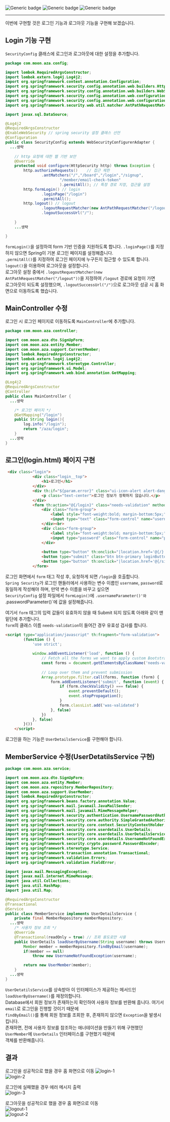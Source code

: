 ![Generic badge](https://img.shields.io/badge/JAVA-11-blue.svg) 
![Generic badge](https://img.shields.io/badge/SpringBoot-2.6.3-yellow.svg)
![Generic badge](https://img.shields.io/badge/Gradle-7.4-orange.svg)

***
이번에 구현할 것은 로그인 기능과 로그아웃 기능을 구현해 보겠습니다.  

## Login 기능 구현  
`SecurityConfig` 클래스에 로그인과 로그아웃에 대한 설정을 추가합니다.  
```java
package com.moon.aza.config;

import lombok.RequiredArgsConstructor;
import lombok.extern.log4j.Log4j2;
import org.springframework.context.annotation.Configuration;
import org.springframework.security.config.annotation.web.builders.HttpSecurity;
import org.springframework.security.config.annotation.web.builders.WebSecurity;
import org.springframework.security.config.annotation.web.configuration.EnableWebSecurity;
import org.springframework.security.config.annotation.web.configuration.WebSecurityConfigurerAdapter;
import org.springframework.security.web.util.matcher.AntPathRequestMatcher;

import javax.sql.DataSource;

@Log4j2
@RequiredArgsConstructor
@EnableWebSecurity // spring security 설정 클래스 선언
@Configuration
public class SecurityConfig extends WebSecurityConfigurerAdapter {
  ...생략
  
    // http 요청에 대한 웹 기반 보안
    @Override
    protected void configure(HttpSecurity http) throws Exception {
        http.authorizeRequests()    // 접근 제한
                .antMatchers("/","/board","/login","/signup",
                        "/member/email-check-token"
                        ).permitAll(); // 특정 경로 지정, 접근을 설정
        http.formLogin() // login
                .loginPage("/login")
                .permitAll();
        http.logout() // logout
                .logoutRequestMatcher(new AntPathRequestMatcher("/logout"))
                .logoutSuccessUrl("/");
    
    }
    ...생략

}
```
`formLogin()`을 설정하여 form 기반 인증을 지원하도록 합니다. `.loginPage()`를 지정하지 않으면 Spring이 기본 로그인 페이지를 설정해줍니다.  
`.permitAll()`를 지정하여 로그인 페이지에 누구든지 접근할 수 있도록 합니다.    
`logout()`을 이용하여 로그아웃을 설정합니다.  
로그아웃 설정 중에서 `.logoutRequestMatcher(new AntPathRequestMatcher("/logout"))`을 지정하여 `/logout` 경로에 요청이 가면  
로그아웃이 되도록 설정했으며, `.logoutSuccessUrl("/")`으로 로그아웃 성공 시 홈 화면으로 이동하도록 했습니다.  

## MainController 수정
로그인 시 로그인 페이지로 이동하도록 `MainController`에 추가합니다.  
```java
package com.moon.aza.controller;

import com.moon.aza.dto.SignUpForm;
import com.moon.aza.entity.Member;
import com.moon.aza.support.CurrentMember;
import lombok.RequiredArgsConstructor;
import lombok.extern.log4j.Log4j2;
import org.springframework.stereotype.Controller;
import org.springframework.ui.Model;
import org.springframework.web.bind.annotation.GetMapping;

@Log4j2
@RequiredArgsConstructor
@Controller
public class MainController {
  ...생략

    /* 로그인 페이지 */
    @GetMapping("/login")
    public String login(){
        log.info("/login");
        return "/aza/login";
    }
  ...생략
}

```
## 로그인(login.html) 페이지 구현  
```html
 <div class="login">
            <div class="login__top">
                <h1>로그인</h1>
            </div>
            <div th:if="${param.error}" class="ui-icon-alert alert-danger" role="alert">
                <p class="text-center">로그인 정보가 정확하지 않습니다.</p>
            </div>
            <form th:action="@{/login}" class="needs-validation" method="post">
                <div class="form-group">
                    <label style="font-weight:bold; margin-bottom:5px;">이메일</label>
                    <input type="text" class="form-control" name="username" placeholder="이메일을 입력해주세요">
                </div><br>
                <div class="form-group">
                    <label style="font-weight:bold; margin-bottom:5px;">비밀번호</label>
                    <input type="password" class="form-control" name="password" placeholder="비밀번호를 입력해주세요" required>             
                </div>
      
                <button type="button" th:onclick="|location.href='@{/}'|" class="btn btn-secondary"><img class="button__icon" th:src="@{/imgs/home-icon-white.png}">홈 화면으로</button>
                <button type="submit" class="btn btn-primary loginButton"><img class="button__icon" th:src="@{/imgs/login-icon-white.png}">로그인</button>
                <button type="button" th:onclick="|location.href='@{/signup}'|" class="btn btn-info" style="color: white;"><img class="button__icon" th:src="@{/imgs/signup-icon-white.png}">회원가입</button>
            </form>
```
로그인 화면에서 `form` 태그 작성 후, 요청하게 되면 `/login`을 호출합니다.  
`Spring Security`가 로그인 핸들러에서 사용하는 변수 이름인 `username`, `password`로 동일하게 작성해야 하며, 만약 변수 이름을 바꾸고 싶으면  
`SecurityConfig` 설정 파일에서 `formLogin()`에 `.usernameParameter()'와 `.passwordParameter()`에 값을 설정해줍니다.  

여기서 `form` 태그의 입력 값들이 유효하지 않을 때 Submit 되지 않도록 아래와 같이 맨 밑단에 추가합니다.  
`form`의 클래스 이름 `needs-validation`이 들어간 경우 유효성 검사를 합니다.  
```html
<script type="application/javascript" th:fragment="form-validation">
        (function () {
            'use strict';
    
            window.addEventListener('load', function () {
                // Fetch all the forms we want to apply custom Bootstrap validation styles to
                const forms = document.getElementsByClassName('needs-validation');
    
                // Loop over them and prevent submission
                Array.prototype.filter.call(forms, function (form) {
                    form.addEventListener('submit', function (event) {
                        if (form.checkValidity() === false) {
                            event.preventDefault();
                            event.stopPropagation();
                        }
                        form.classList.add('was-validated')
                    }, false)
                })
            }, false)
        }())
    </script>
```

로그인을 하는 기능은 `UserDetailsService`를 구현해야 합니다.  
## MemberService 수정(UserDetatilsService 구현)
```java
package com.moon.aza.service;

import com.moon.aza.dto.SignUpForm;
import com.moon.aza.entity.Member;
import com.moon.aza.repository.MemberRepository;
import com.moon.aza.support.UserMember;
import lombok.RequiredArgsConstructor;
import org.springframework.beans.factory.annotation.Value;
import org.springframework.mail.javamail.JavaMailSender;
import org.springframework.mail.javamail.MimeMessageHelper;
import org.springframework.security.authentication.UsernamePasswordAuthenticationToken;
import org.springframework.security.core.authority.SimpleGrantedAuthority;
import org.springframework.security.core.context.SecurityContextHolder;
import org.springframework.security.core.userdetails.UserDetails;
import org.springframework.security.core.userdetails.UserDetailsService;
import org.springframework.security.core.userdetails.UsernameNotFoundException;
import org.springframework.security.crypto.password.PasswordEncoder;
import org.springframework.stereotype.Service;
import org.springframework.transaction.annotation.Transactional;
import org.springframework.validation.Errors;
import org.springframework.validation.FieldError;

import javax.mail.MessagingException;
import javax.mail.internet.MimeMessage;
import java.util.Collections;
import java.util.HashMap;
import java.util.Map;

@RequiredArgsConstructor
@Transactional
@Service
public class MemberService implements UserDetailsService {
    private final MemberRepository memberRepository;
  ...생략
    /* 사용자 정보 조회 */
    @Override
    @Transactional(readOnly = true) // 조회 용도로만 사용
    public UserDetails loadUserByUsername(String username) throws UsernameNotFoundException {
        Member member = memberRepository.findByEmail(username);
        if(member == null)
            throw new UsernameNotFoundException(username);

        return new UserMember(member);
    }
  ...생략
}

```
`UserDetatilsService`를 상속받아 이 인터페이스가 제공하는 메서드인 `loadUserByUsername()`를 재정의합니다.  
Database에서 회원 정보가 존재하는지 확인하여 사용자 정보를 반환해 줍니다. 여기서 `email`로 로그인을 진행할 것이기 때문에  
`findByEmail()`를 통해 회원 정보를 조회한 후, 존재하지 않으면 `Exception`을 발생시킵니다.  
존재하면, 전에 사용자 정보를 참조하는 애너테이션을 만들기 위해 구현했던 `UserMember`에 `UserDetails` 인터페이스를 구현했기 때문에  
객체를 반환해줍니다.  

## 결과  
로그인을 성공적으로 했을 경우 홈 화면으로 이동
![login-1](https://user-images.githubusercontent.com/60730405/158057160-fe3baf17-4dcc-415b-bb48-d6c91f1c2c00.JPG)  
![login-2](https://user-images.githubusercontent.com/60730405/158057173-4fff6e66-4413-4606-a153-a17c219f5025.JPG)  

로그인에 실패했을 경우 에러 메시지 출력  
![login-3](https://user-images.githubusercontent.com/60730405/158057203-397fe5c6-fb28-49ee-893a-a62e18a40c8b.JPG)  

로그아웃을 성공적으로 했을 경우 홈 화면으로 이동  
![logout-1](https://user-images.githubusercontent.com/60730405/158057235-790dde5d-3df4-4ba6-b805-15ba490d0f87.png)  
![logout-2](https://user-images.githubusercontent.com/60730405/158057241-25dd9679-85c5-40f9-a425-d29d683d9744.JPG)
